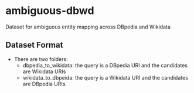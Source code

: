 # ambiguous-dbwd
Dataset for ambiguous entity mapping across DBpedia and Wikidata

## Dataset Format
- There are two folders:
  - dbpedia_to_wikidata: the query is a DBpedia URI and the candidates are Wikidata URIs
  - wikidata_to_dbpeida: the query is a Wikidata URI and the candidates are DBpedia URIs.
